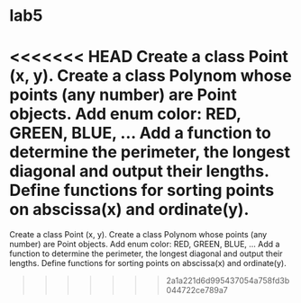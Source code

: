 # lab5
<<<<<<< HEAD
Create a class Point (x, y). Create a class Polynom whose points (any number) are Point objects. Add enum color: RED, GREEN, BLUE, ... Add a function to determine the perimeter, the longest diagonal and output their lengths. Define functions for sorting points on abscissa(x) and ordinate(y).
=======
Create a class Point (x, y). Create a class Polynom whose points (any number) are Point objects. Add enum color: RED, GREEN, BLUE, ... Add a function to determine the perimeter, the longest diagonal and output their lengths. Define functions for sorting points on abscissa(x) and ordinate(y).
>>>>>>> 2a1a221d6d995437054a758fd3b044722ce789a7
